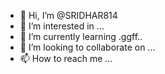 - 👋 Hi, I’m @SRIDHAR814
- 👀 I’m interested in ...
- 🌱 I’m currently learning .ggff..
- 💞️ I’m looking to collaborate on ...
- 📫 How to reach me ...

<!---
SRIDHAR814/SRIDHAR814 is a ✨ special ✨ repository because its `README.md` (this file) appears on your GitHub profile.
You can click the Preview link to take a look at your changes.
--->
